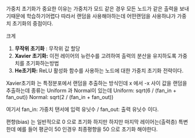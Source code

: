 가중치 초기화가 중요한 이유는 가중치가 모드 같은 경우 모든 노드가 같은 출력을 보내기때문에 학습하기어렵다 따라서 랜덤을 사용해야하는데 
어떤랜덤을 사용하냐가 가중치 초기화의 중점이다.

크게
1. **무작위 초기화** : 무작위 값 할당
2. **Xavier 초기화:** 이전 레이어의 뉴런수를 고려하여 출력의 분산을 유지하도록 가중치를 초기화하는방법
3. **He초기화:** ReLU 활성화 함수를 사용하는 노드에 대한 가중치 초기화 전략이다.

Xavier초기화 는 특정분포에서 랜덤을 추출하는 방식인데
x 에서 -x 사이 값을 랜덤을 추출하는데
종류는 Uniform 과 Normal이 있는데
Uniform: sqrt(6 / (fan_in + fan_out))
Normal: sqrt(2 / (fan_in + fan_out))

여기서 fan_in: 가중치 탠서에 입력 유닛수 / fan_out: 출력 유닛수 이다.



편향(bias) 는 일반적으로 0 으로 초기화 하지만
하지만 마지막 레이어는(출력층) 특변한데 
예를 들어 평균이 50 인경우 최종평향을 50 으로 초기화 해야한다.

